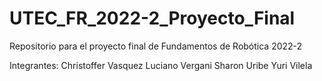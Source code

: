 # UTEC_FR_2022-2_Proyecto_Final
Repositorio para el proyecto final de Fundamentos de Robótica 2022-2

Integrantes:
Christoffer Vasquez
Luciano Vergani
Sharon Uribe
Yuri Vilela
